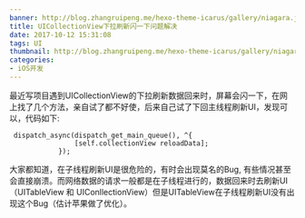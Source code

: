 ```yaml
---
banner: http://blog.zhangruipeng.me/hexo-theme-icarus/gallery/niagara.jpg
title: UICollectionView下拉刷新闪一下问题解决
date: 2017-10-12 15:31:08
tags: UI
thumbnail: http://blog.zhangruipeng.me/hexo-theme-icarus/gallery/niagara.jpg
categories:
- iOS开发
---
```

最近写项目遇到UICollectionView的下拉刷新数据回来时，屏幕会闪一下，在网上找了几个方法，亲自试了都不好使，后来自己试了下回主线程刷新UI，发现可以，代码如下:
````
 dispatch_async(dispatch_get_main_queue(), ^{
                [self.collectionView reloadData];
            });
````
大家都知道，在子线程刷新UI是很危险的，有时会出现莫名的Bug, 有些情况甚至会直接崩溃。而网络数据的请求一般都是在子线程进行的，数据回来时去刷新UI（UITableView 和 UIConllectionView）但是UITableView在子线程刷新UI没有出现这个Bug（估计苹果做了优化）。
